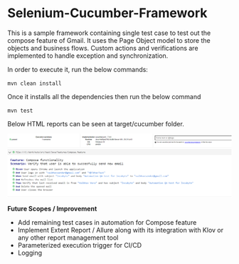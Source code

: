# Selenium-Cucumber-Framework

This is a sample framework containing single test case to test out the compose feature of Gmail. It uses the Page Object model to store the objects and business flows. Custom actions and verifications are implemented to handle exception and synchronization.

In order to execute it, run the below commands:
```
mvn clean install
```
Once it installs all the dependencies then run the below command
```
mvn test
```
Below HTML reports can be seen at target/cucumber folder.

![Screenshot](SampleReport.PNG)

**Future Scopes / Improvement**
- Add remaining test cases in automation for Compose feature
- Implement Extent Report / Allure along with its integration with Klov or any other report management tool
- Parameterized execution trigger for CI/CD
- Logging
